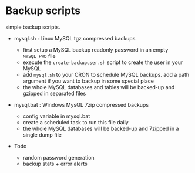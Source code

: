 Backup scripts
======

simple backup scripts.


 - mysql.sh : Linux MySQL tgz compressed backups

     - first setup a MySQL backup readonly password in an empty `MYSQL_PWD` file
     - execute the `create-backupuser.sh` script to create the user in your MySQL
     - add `mysql.sh` to your CRON to schedule MySQL backups. add a path argument if you want to backup in some special place
     - the whole MySQL databases and tables will be backed-up and gzipped in separated files

 - mysql.bat : Windows MysQL 7zip compressed backups

     - config variable in mysql.bat
     - create a scheduled task to run this file daily
     - the whole MySQL databases will be backed-up and 7zipped in a single dump file

 - Todo 
 
     -  random password generation
     -  backup stats + error alerts

